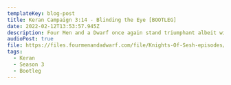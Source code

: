 ```yaml
---
templateKey: blog-post
title: Keran Campaign 3:14 - Blinding the Eye [BOOTLEG]
date: 2022-02-12T13:53:57.945Z
description: Four Men and a Dwarf once again stand triumphant albeit with a few close shaves what else is hidden within this creatures lair and will they find any of the missing persons therein?
audioPost: true
file: https://files.fourmenandadwarf.com/file/Knights-Of-Sesh-episodes/Season_3/Keran-50-BOOTLEG.mp3
tags:
  - Keran
  - Season 3
  - Bootleg
---
```

